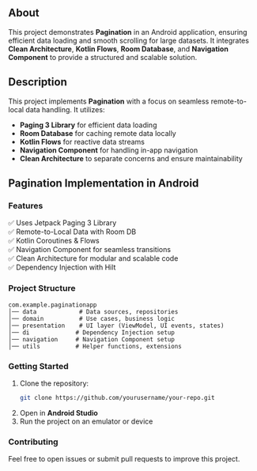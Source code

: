 ## About
This project demonstrates **Pagination** in an Android application, ensuring efficient data loading and smooth scrolling for large datasets. It integrates **Clean Architecture**, **Kotlin Flows**, **Room Database**, and **Navigation Component** to provide a structured and scalable solution.

## Description
This project implements **Pagination** with a focus on seamless remote-to-local data handling. It utilizes:
- **Paging 3 Library** for efficient data loading
- **Room Database** for caching remote data locally
- **Kotlin Flows** for reactive data streams
- **Navigation Component** for handling in-app navigation
- **Clean Architecture** to separate concerns and ensure maintainability

## Pagination Implementation in Android

### Features
✅ Uses Jetpack Paging 3 Library  
✅ Remote-to-Local Data with Room DB  
✅ Kotlin Coroutines & Flows  
✅ Navigation Component for seamless transitions  
✅ Clean Architecture for modular and scalable code  
✅ Dependency Injection with Hilt  

### Project Structure
```
com.example.paginationapp
│── data            # Data sources, repositories  
│── domain          # Use cases, business logic  
│── presentation    # UI layer (ViewModel, UI events, states)  
│── di             # Dependency Injection setup  
│── navigation     # Navigation Component setup  
│── utils          # Helper functions, extensions  
```

### Getting Started
1. Clone the repository:
   ```sh
   git clone https://github.com/yourusername/your-repo.git
   ```
2. Open in **Android Studio**  
3. Run the project on an emulator or device  

### Contributing
Feel free to open issues or submit pull requests to improve this project.

